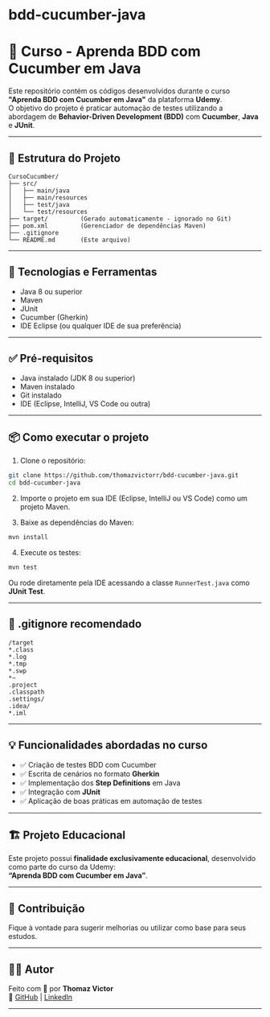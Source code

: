 # bdd-cucumber-java

# 🥒 Curso - Aprenda BDD com Cucumber em Java

Este repositório contém os códigos desenvolvidos durante o curso **"Aprenda BDD com Cucumber em Java"** da plataforma **Udemy**.  
O objetivo do projeto é praticar automação de testes utilizando a abordagem de **Behavior-Driven Development (BDD)** com **Cucumber**, **Java** e **JUnit**.

---

## 📁 Estrutura do Projeto

```
CursoCucumber/
├── src/
│   ├── main/java
│   ├── main/resources
│   ├── test/java
│   └── test/resources
├── target/         (Gerado automaticamente - ignorado no Git)
├── pom.xml         (Gerenciador de dependências Maven)
├── .gitignore
└── README.md       (Este arquivo)
```

---

## 🚀 Tecnologias e Ferramentas

- Java 8 ou superior
- Maven
- JUnit
- Cucumber (Gherkin)
- IDE Eclipse (ou qualquer IDE de sua preferência)

---

## ✅ Pré-requisitos

- Java instalado (JDK 8 ou superior)
- Maven instalado
- Git instalado
- IDE (Eclipse, IntelliJ, VS Code ou outra)

---

## 📦 Como executar o projeto

1. Clone o repositório:

```bash
git clone https://github.com/thomazvictorr/bdd-cucumber-java.git
cd bdd-cucumber-java
```

2. Importe o projeto em sua IDE (Eclipse, IntelliJ ou VS Code) como um projeto Maven.

3. Baixe as dependências do Maven:

```bash
mvn install
```

4. Execute os testes:

```bash
mvn test
```

Ou rode diretamente pela IDE acessando a classe `RunnerTest.java` como **JUnit Test**.

---

## 📝 .gitignore recomendado

```gitignore
/target
*.class
*.log
*.tmp
*.swp
*~
.project
.classpath
.settings/
.idea/
*.iml
```

---

## 💡 Funcionalidades abordadas no curso

- ✅ Criação de testes BDD com Cucumber  
- ✅ Escrita de cenários no formato **Gherkin**  
- ✅ Implementação dos **Step Definitions** em Java  
- ✅ Integração com **JUnit**  
- ✅ Aplicação de boas práticas em automação de testes  

---

## 🏗️ Projeto Educacional

Este projeto possui **finalidade exclusivamente educacional**, desenvolvido como parte do curso da Udemy:  
**“Aprenda BDD com Cucumber em Java”**.

---

## 🤝 Contribuição

Fique à vontade para sugerir melhorias ou utilizar como base para seus estudos.

---

## 👨‍💻 Autor

Feito com 💚 por **Thomaz Victor**  
🔗 [GitHub](https://github.com/thomazvictorr) | [LinkedIn](https://www.linkedin.com/in/thomazvictorr)

---
